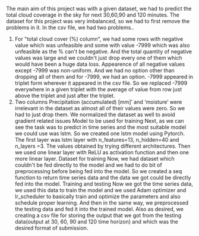 The main aim of this project was with a given dataset, we had to predict the total cloud coverage in the sky for next 30,60,90 and 120 minutes. 
The dataset for this project was very imbalanced, so we had to first remove the problems in it.
In the csv file, we had two problems..
1. For "total cloud cover (%) column", we had some rows with negative value which was unfeasible and some with value -7999 which was also unfeasible as the % can't be negative.
And the total quantity of negative values was large and we couldn't just drop every one of them which would have been a huge data loss.
Appearence of all negative values except -7999 was non-uniform. And we had no option other than dropping all of them and for -7999, we had an option.
-7999 appeared in triplet form wherever it appeared in the csv file. So we replaced -7999 everywhere in a given triplet with the average of value from row just above the triplet and just after the triplet.
2. Two columns Precipitation (accumulated) [mm]’ and ‘moisture’ were irrelevant in the dataset as almost all of their values were zero. So we had to just drop them.
We normalized the dataset as well to avoid gradient related issues
Model to be used for training
Next, as we can see the task was to predict in time series and the most suitable model we could use was lstm. So we created one lstm model using Pytorch.
The first layer was lstm layer with n_features=13, n_hidden=40 and n_layers =3. The values obtained by trying different architectures.
Then we used one linear layer with ReLU as activation function and then one more linear layer.
Dataset for training
Now, we had dataset which couldn't be fed directly to the model and we had to do bit of preprocessing before being fed into the model.
So we created a seq function to return time series data and the data we got could be directly fed into the model.
Training and testing
Now we got the time series data, we used this data to train the model and we used Adam optimizer and lr_scheduler to basically train and optimize the parameters and also schedule proper learning.
And then in the same way, we preprocessed the testing data and fed it into the trained model.
Also as desired, we creating a csv file for storing the output that we got from the testing data(output at 30, 60, 90 and 120 time horizon) and which was the desired format of submission.

   
